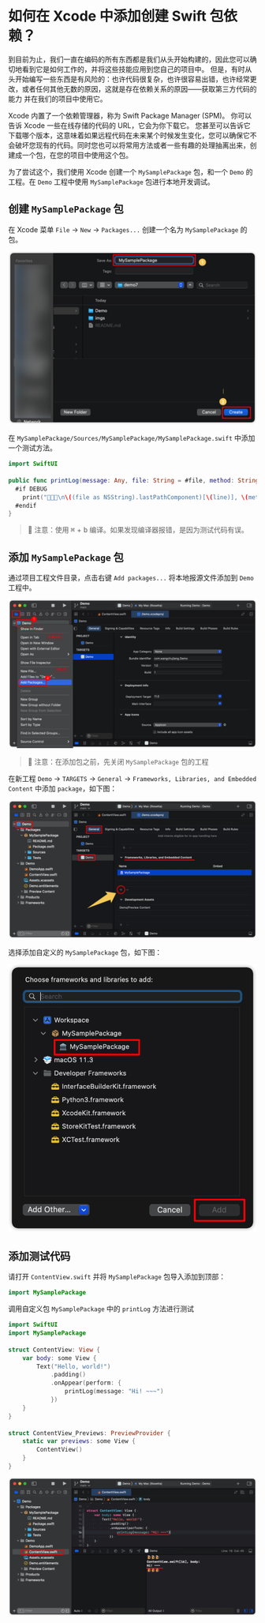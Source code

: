 如何在 Xcode 中添加创建 Swift 包依赖？
===

到目前为止，我们一直在编码的所有东西都是我们从头开始构建的，因此您可以确切地看到它是如何工作的，并将这些技能应用到您自己的项目中。 但是，有时从头开始编写一些东西是有风险的：也许代码很复杂，也许很容易出错，也许经常更改，或者任何其他无数的原因，这就是存在依赖关系的原因——获取第三方代码的能力 并在我们的项目中使用它。

Xcode 内置了一个依赖管理器，称为 Swift Package Manager (SPM)。 你可以告诉 Xcode 一些在线存储的代码的 URL，它会为你下载它。 您甚至可以告诉它下载哪个版本，这意味着如果远程代码在未来某个时候发生变化，您可以确保它不会破坏您现有的代码。同时您也可以将常用方法或者一些有趣的处理抽离出来，创建成一个包，在您的项目中使用这个包。

为了尝试这个，我们使用 Xcode 创建一个 `MySamplePackage` 包，和一个 `Demo` 的工程。在 `Demo` 工程中使用 `MySamplePackage` 包进行本地开发调试。

## 创建 `MySamplePackage` 包

在 Xcode 菜单 `File` -> `New` -> `Packages...` 创建一个名为 `MySamplePackage` 的包。

![](./imgs/002.png)<!--rehype:style=max-width:650px-->

在 `MySamplePackage/Sources/MySamplePackage/MySamplePackage.swift` 中添加一个测试方法。

```swift
import SwiftUI

public func printLog(message: Any, file: String = #file, method: String = #function, line: Int = #line) {
  #if DEBUG
    print("🍺🍺🍺\n\((file as NSString).lastPathComponent)[\(line)], \(method): \n\(message)\n🍺🍺🍺\n")
  #endif
}
```

> 🚧 注意：使用 <kbd>⌘</kbd> + <kbd>b</kbd> 编译。如果发现编译器报错，是因为测试代码有误。
<!--rehype:style=border-left: 8px solid #ffe564;background-color: #ffe56440;padding: 12px 16px;-->

## 添加 `MySamplePackage` 包

通过项目工程文件目录，点击右键 `Add packages...` 将本地报源文件添加到 `Demo` 工程中。

![](./imgs/003.png)<!--rehype:style=max-width:650px-->

> 🚧 注意：在添加包之前，先关闭 `MySamplePackage` 包的工程
<!--rehype:style=border-left: 8px solid #ffe564;background-color: #ffe56440;padding: 12px 16px;-->

在新工程 `Demo` -> `TARGETS` -> `General` -> `Frameworks, Libraries, and Embedded Content` 中添加 `package`，如下图：

![](./imgs/004.png)<!--rehype:style=max-width:650px-->

选择添加自定义的 `MySamplePackage` 包，如下图：

![](./imgs/005.png)<!--rehype:style=max-width:320px-->

## 添加测试代码

请打开 `ContentView.swift` 并将 `MySamplePackage` 包导入添加到顶部：

```swift
import MySamplePackage
```

调用自定义包 `MySamplePackage` 中的 `printLog` 方法进行测试

```swift
import SwiftUI
import MySamplePackage

struct ContentView: View {
    var body: some View {
        Text("Hello, world!")
            .padding()
            .onAppear(perform: {
                printLog(message: "Hi! ~~~")
            })
    }
}

struct ContentView_Previews: PreviewProvider {
    static var previews: some View {
        ContentView()
    }
}
```

![](./imgs/006.png)<!--rehype:style=max-width:650px-->